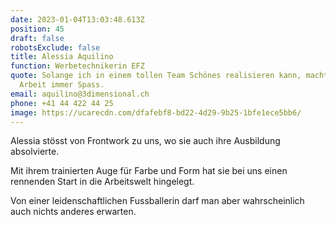 ```yaml
---
date: 2023-01-04T13:03:48.613Z
position: 45
draft: false
robotsExclude: false
title: Alessia Aquilino
function: Werbetechnikerin EFZ
quote: Solange ich in einem tollen Team Schönes realisieren kann, macht mir die
  Arbeit immer Spass.
email: aquilino@3dimensional.ch
phone: +41 44 422 44 25
image: https://ucarecdn.com/dfafebf8-bd22-4d29-9b25-1bfe1ece5bb6/
---
```

Alessia stösst von Frontwork zu uns, wo sie auch ihre Ausbildung absolvierte.

Mit ihrem trainierten Auge für Farbe und Form hat sie bei uns einen rennenden Start in die Arbeitswelt hingelegt. 

Von einer leidenschaftlichen Fussballerin darf man aber wahrscheinlich auch nichts anderes erwarten.
